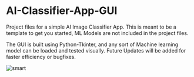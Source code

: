 # AI-Classifier-App-GUI
Project files for a simple AI Image Classifier App. 
This is meant to be a template to get you started, ML Models are not included in the project files.

The GUI is built using Python-Tkinter, and any sort of Machine learning model can be loaded and tested visually.
Future Updates will be added for faster efficiency or bugfixes.

![smart](https://github.com/Darkship86/AI-Classifier-App-GUI/assets/82195509/379bae06-e62c-4644-bc47-a1c00937cb63)




